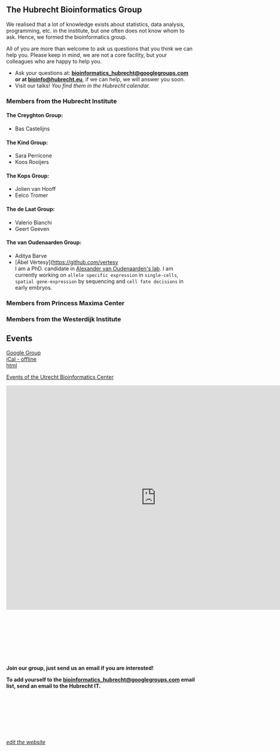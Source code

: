 ## The Hubrecht Bioinformatics Group


We realised that a lot of knowledge exists about statistics, data analysis, programming, etc. in the institute, but one often does not know whom to ask. Hence, we formed the bioinformatics group. 

All of you are more than welcome to ask us questions that you think we can help you. Please keep in mind, we are not a core facility, but your colleagues who are happy to help you. 

- Ask your questions at: **bioinformatics_hubrecht@googlegroups.com or at bioinfo@hubrecht.eu**, if we can help, we will answer you soon.
- Visit our talks! *You find them in the Hubrecht calendar.*

### Members from the Hubrecht Institute

#### The Creyghton Group:

 - Bas Castelijns

#### The Kind Group:

 - Sara Perricone
 - Koos Rooijers

#### The Kops Group:

 - Jolien van Hooff
 - Eelco Tromer

#### The de Laat Group:

 - Valerio Bianchi
 - Geert Geeven

#### The van Oudenaarden Group:

 - Aditya Barve
 - [Ábel Vértesy](https://github.com/vertesy  
    I am a PhD. candidate in [Alexander van Oudenaarden's lab](http://www.hubrecht.eu/onderzoekers/van-oudenaarden-group/). I am currently working on `allele specific expression` in `single-cells`, `spatial gene-expression` by sequencing and `cell fate decisions` in early embryos. 


### Members from Princess Maxima Center



### Members from the Westerdijk Institute  



## Events

[Google Group](https://groups.google.com/forum/#!forum/bioinformatics_hubrecht)  
[iCal - offline](https://calendar.google.com/calendar/ical/39vnh9es1bn814e36a9oq7t5us%40group.calendar.google.com/public/basic.ics)  
[html](https://calendar.google.com/calendar/embed?src=39vnh9es1bn814e36a9oq7t5us%40group.calendar.google.com&ctz=Europe/Budapest)  

[Events of the Utrecht Bioinformatics Center]( https://ubc.uu.nl/events/)

<iframe src="https://calendar.google.com/calendar/embed?src=39vnh9es1bn814e36a9oq7t5us%40group.calendar.google.com&ctz=Europe/Budapest" style="border: 0" width="800" height="600" frameborder="0" scrolling="no"></iframe>


<br><br><br><br>
----------------

**Join our group, just send us an email if you are interested!**

**To add yourself to the bioinformatics_hubrecht@googlegroups.com email list, send an email to the Hubrecht IT.**



 <br/> <br/> <br/> <br/> <br/> <br/> <br/>
[*edit the website*](https://github.com/HubrechtBioinformatics/HubrechtBioinformatics.github.io/edit/master/index.md)
<!--[*edit the website*](https://github.com/HubrechtBioinformatics/HubrechtBioinformatics.github.io/generated_pages/new)-->
